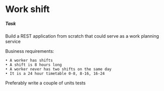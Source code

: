 # Work shift

##### Task

Build a REST application from scratch that could serve as a work planning service

Business requirements:

    • A worker has shifts
    • A shift is 8 hours long
    • A worker never has two shifts on the same day
    • It is a 24 hour timetable 0-8, 8-16, 16-24

Preferably write a couple of units tests
